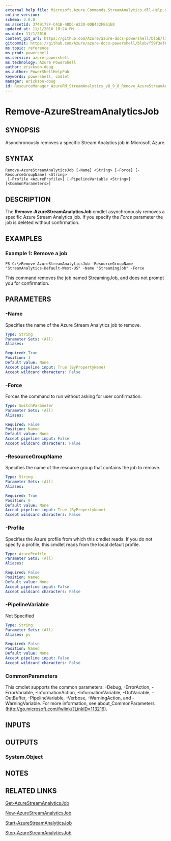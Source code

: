 ```yaml
---
external help file: Microsoft.Azure.Commands.StreamAnalytics.dll-Help.xml
online version: 
schema: 2.0.0
ms.assetid: 3749172F-C41B-4DDC-A23D-0DB432FE61E0
updated_at: 11/1/2016 10:24 PM
ms.date: 11/1/2016
content_git_url: https://github.com/Azure/azure-docs-powershell/blob/live/azureps-cmdlets-docs/ResourceManager/AzureRM.StreamAnalytics/v0.9.8/Remove-AzureStreamAnalyticsJob.md
gitcommit: https://github.com/Azure/azure-docs-powershell/blob/f59f3ef60bc592383812213e69fd77ba950759ed/azureps-cmdlets-docs/ResourceManager/AzureRM.StreamAnalytics/v0.9.8/Remove-AzureStreamAnalyticsJob.md
ms.topic: reference
ms.prod: powershell
ms.service: azure-powershell
ms.technology: Azure PowerShell
author: erickson-doug
ms.author: PowerShellHelpPub
keywords: powershell, cmdlet
manager: erickson-doug
id: ResourceManager_AzureRM_StreamAnalytics_v0_9_8_Remove_AzureStreamAnalyticsJob_md
---
```


# Remove-AzureStreamAnalyticsJob

## SYNOPSIS
Asynchronously removes a specific Stream Analytics job in Microsoft Azure.

## SYNTAX

```
Remove-AzureStreamAnalyticsJob [-Name] <String> [-Force] [-ResourceGroupName] <String>
 [-Profile <AzureProfile>] [-PipelineVariable <String>] [<CommonParameters>]
```

## DESCRIPTION
The **Remove-AzureStreamAnalyticsJob** cmdlet asynchronously removes a specific Azure Stream Analytics job.
If you specify the *Force* parameter the job is deleted without confirmation.

## EXAMPLES

### Example 1: Remove a job
```
PS C:\>Remove-AzureStreamAnalyticsJob -ResourceGroupName "StreamAnalytics-Default-West-US" -Name "StreamingJob" -Force
```

This command removes the job named StreamingJob, and does not prompt you for confirmation.

## PARAMETERS

### -Name
Specifies the name of the Azure Stream Analytics job to remove.

```yaml
Type: String
Parameter Sets: (All)
Aliases: 

Required: True
Position: 1
Default value: None
Accept pipeline input: True (ByPropertyName)
Accept wildcard characters: False
```

### -Force
Forces the command to run without asking for user confirmation.

```yaml
Type: SwitchParameter
Parameter Sets: (All)
Aliases: 

Required: False
Position: Named
Default value: None
Accept pipeline input: False
Accept wildcard characters: False
```

### -ResourceGroupName
Specifies the name of the resource group that contains the job to remove.

```yaml
Type: String
Parameter Sets: (All)
Aliases: 

Required: True
Position: 0
Default value: None
Accept pipeline input: True (ByPropertyName)
Accept wildcard characters: False
```

### -Profile
Specifies the Azure profile from which this cmdlet reads.
If you do not specify a profile, this cmdlet reads from the local default profile.

```yaml
Type: AzureProfile
Parameter Sets: (All)
Aliases: 

Required: False
Position: Named
Default value: None
Accept pipeline input: False
Accept wildcard characters: False
```

### -PipelineVariable
Not Specified

```yaml
Type: String
Parameter Sets: (All)
Aliases: pv

Required: False
Position: Named
Default value: None
Accept pipeline input: False
Accept wildcard characters: False
```

### CommonParameters
This cmdlet supports the common parameters: -Debug, -ErrorAction, -ErrorVariable, -InformationAction, -InformationVariable, -OutVariable, -OutBuffer, -PipelineVariable, -Verbose, -WarningAction, and -WarningVariable. For more information, see about_CommonParameters (http://go.microsoft.com/fwlink/?LinkID=113216).

## INPUTS

## OUTPUTS

### System.Object

## NOTES

## RELATED LINKS

[Get-AzureStreamAnalyticsJob](xref:ResourceManager/AzureRM.StreamAnalytics/v0.9.8/Get-AzureStreamAnalyticsJob.md)

[New-AzureStreamAnalyticsJob](xref:ResourceManager/AzureRM.StreamAnalytics/v0.9.8/New-AzureStreamAnalyticsJob.md)

[Start-AzureStreamAnalyticsJob](xref:ResourceManager/AzureRM.StreamAnalytics/v0.9.8/Start-AzureStreamAnalyticsJob.md)

[Stop-AzureStreamAnalyticsJob](xref:ResourceManager/AzureRM.StreamAnalytics/v0.9.8/Stop-AzureStreamAnalyticsJob.md)


